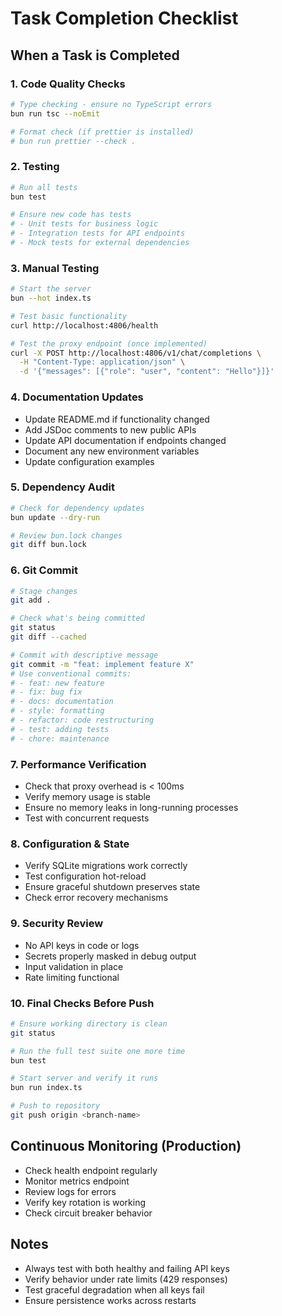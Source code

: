 # Task Completion Checklist

## When a Task is Completed

### 1. Code Quality Checks

```bash
# Type checking - ensure no TypeScript errors
bun run tsc --noEmit

# Format check (if prettier is installed)
# bun run prettier --check .
```

### 2. Testing

```bash
# Run all tests
bun test

# Ensure new code has tests
# - Unit tests for business logic
# - Integration tests for API endpoints
# - Mock tests for external dependencies
```

### 3. Manual Testing

```bash
# Start the server
bun --hot index.ts

# Test basic functionality
curl http://localhost:4806/health

# Test the proxy endpoint (once implemented)
curl -X POST http://localhost:4806/v1/chat/completions \
  -H "Content-Type: application/json" \
  -d '{"messages": [{"role": "user", "content": "Hello"}]}'
```

### 4. Documentation Updates

- Update README.md if functionality changed
- Add JSDoc comments to new public APIs
- Update API documentation if endpoints changed
- Document any new environment variables
- Update configuration examples

### 5. Dependency Audit

```bash
# Check for dependency updates
bun update --dry-run

# Review bun.lock changes
git diff bun.lock
```

### 6. Git Commit

```bash
# Stage changes
git add .

# Check what's being committed
git status
git diff --cached

# Commit with descriptive message
git commit -m "feat: implement feature X"
# Use conventional commits:
# - feat: new feature
# - fix: bug fix
# - docs: documentation
# - style: formatting
# - refactor: code restructuring
# - test: adding tests
# - chore: maintenance
```

### 7. Performance Verification

- Check that proxy overhead is < 100ms
- Verify memory usage is stable
- Ensure no memory leaks in long-running processes
- Test with concurrent requests

### 8. Configuration & State

- Verify SQLite migrations work correctly
- Test configuration hot-reload
- Ensure graceful shutdown preserves state
- Check error recovery mechanisms

### 9. Security Review

- No API keys in code or logs
- Secrets properly masked in debug output
- Input validation in place
- Rate limiting functional

### 10. Final Checks Before Push

```bash
# Ensure working directory is clean
git status

# Run the full test suite one more time
bun test

# Start server and verify it runs
bun run index.ts

# Push to repository
git push origin <branch-name>
```

## Continuous Monitoring (Production)

- Check health endpoint regularly
- Monitor metrics endpoint
- Review logs for errors
- Verify key rotation is working
- Check circuit breaker behavior

## Notes

- Always test with both healthy and failing API keys
- Verify behavior under rate limits (429 responses)
- Test graceful degradation when all keys fail
- Ensure persistence works across restarts
